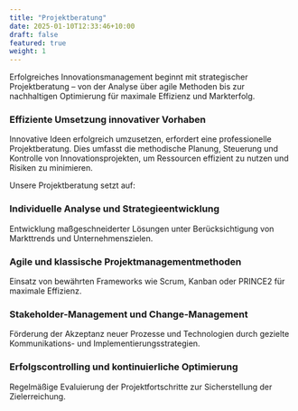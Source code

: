 ```yaml
---
title: "Projektberatung"
date: 2025-01-10T12:33:46+10:00
draft: false
featured: true
weight: 1
---
```


Erfolgreiches Innovationsmanagement beginnt mit strategischer Projektberatung – von der Analyse über agile Methoden bis zur nachhaltigen Optimierung für maximale Effizienz und Markterfolg.
<!--more-->
### Effiziente Umsetzung innovativer Vorhaben
Innovative Ideen erfolgreich umzusetzen, erfordert eine professionelle Projektberatung. Dies umfasst die methodische Planung, Steuerung und Kontrolle von Innovationsprojekten, um Ressourcen effizient zu nutzen und Risiken zu minimieren.

Unsere Projektberatung setzt auf:

### Individuelle Analyse und Strategieentwicklung
Entwicklung maßgeschneiderter Lösungen unter Berücksichtigung von Markttrends und Unternehmenszielen.
### Agile und klassische Projektmanagementmethoden
Einsatz von bewährten Frameworks wie Scrum, Kanban oder PRINCE2 für maximale Effizienz.
### Stakeholder-Management und Change-Management
Förderung der Akzeptanz neuer Prozesse und Technologien durch gezielte Kommunikations- und Implementierungsstrategien.
### Erfolgscontrolling und kontinuierliche Optimierung
Regelmäßige Evaluierung der Projektfortschritte zur Sicherstellung der Zielerreichung.